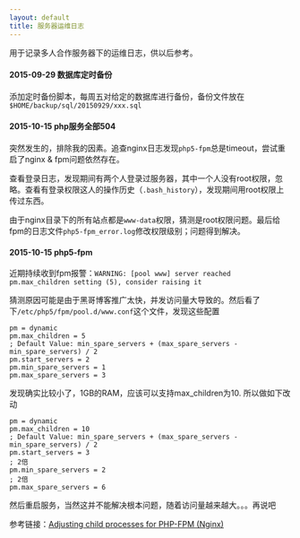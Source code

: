 ```yaml
---
layout: default
title: 服务器运维日志
---
```


用于记录多人合作服务器下的运维日志，供以后参考。

#### 2015-09-29 数据库定时备份

添加定时备份脚本，每周五对给定的数据库进行备份，备份文件放在`$HOME/backup/sql/20150929/xxx.sql`

#### 2015-10-15 php服务全部504

突然发生的，排除我的因素。追查nginx日志发现`php5-fpm`总是timeout，尝试重启了nginx & fpm问题依然存在。

查看登录日志，发现期间有两个人登录过服务器，其中一个人没有root权限，忽略。查看有登录权限这人的操作历史（`.bash_history`），发现期间用root权限上传过东西。

由于nginx目录下的所有站点都是`www-data`权限，猜测是root权限问题。最后给fpm的日志文件`php5-fpm_error.log`修改权限级别；问题得到解决。

#### 2015-10-15 php5-fpm

近期持续收到fpm报警：`WARNING: [pool www] server reached pm.max_children setting (5), consider raising it`

猜测原因可能是由于黑哥博客推广太快，并发访问量大导致的。然后看了下`/etc/php5/fpm/pool.d/www.conf`这个文件，发现这些配置

    pm = dynamic
    pm.max_children = 5
    ; Default Value: min_spare_servers + (max_spare_servers - min_spare_servers) / 2
    pm.start_servers = 2
    pm.min_spare_servers = 1
    pm.max_spare_servers = 3

发现确实比较小了，1GB的RAM，应该可以支持max_children为10. 所以做如下改动

    pm = dynamic
    pm.max_children = 10
    ; Default Value: min_spare_servers + (max_spare_servers - min_spare_servers) / 2
    pm.start_servers = 3
    ; 2倍
    pm.min_spare_servers = 2
    ; 2倍
    pm.max_spare_servers = 6

然后重启服务，当然这并不能解决根本问题，随着访问量越来越大。。。再说吧

参考链接：[Adjusting child processes for PHP-FPM (Nginx)](http://myshell.co.uk/blog/2012/07/adjusting-child-processes-for-php-fpm-nginx/)

